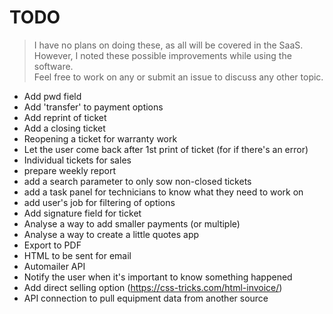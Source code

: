 # TODO
> I have no plans on doing these, as all will be covered in the SaaS.  
> However, I noted these possible improvements while using the software.  
> Feel free to work on any or submit an issue to discuss any other topic.

- Add pwd field
- Add 'transfer' to payment options
- Add reprint of ticket
- Add a closing ticket
- Reopening a ticket for warranty work
- Let the user come back after 1st print of ticket (for if there's an error)
- Individual tickets for sales
- prepare weekly report
- add a search parameter to only sow non-closed tickets
- add a task panel for technicians to know what they need to work on
- add user's job for filtering of options
- Add signature field for ticket
- Analyse a way to add smaller payments (or multiple)
- Analyse a way to create a little quotes app
- Export to PDF
- HTML to be sent for email
- Automailer API
- Notify the user when it's important to know something happened
- Add direct selling option (https://css-tricks.com/html-invoice/)
- API connection to pull equipment data from another source